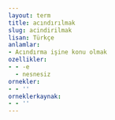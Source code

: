 ```yaml
---
layout: term
title: acındırılmak
slug: acindirilmak
lisan: Türkçe
anlamlar:
- Acındırma işine konu olmak
ozellikler:
- - -e
  - nesnesiz
ornekler:
- - ''
orneklerkaynak:
- - ''
---
```

